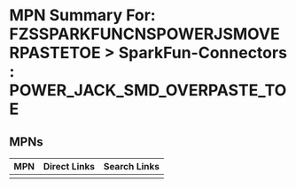 



# MPN Summary For: FZSSPARKFUNCNSPOWERJSMOVERPASTETOE > SparkFun-Connectors : POWER_JACK_SMD_OVERPASTE_TOE

## MPNs
  

|MPN|Direct Links|Search Links|
| :--- | :--- | :--- |
||||
